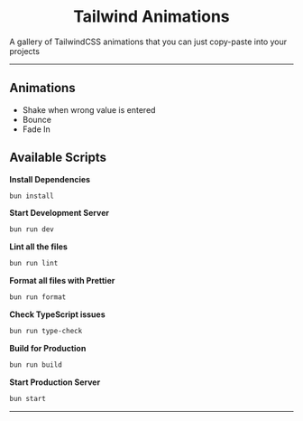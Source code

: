<h1 align="center">
  Tailwind Animations
</h1>

A gallery of TailwindCSS animations that you can just copy-paste into your projects

---

## Animations

- Shake when wrong value is entered
- Bounce
- Fade In

## Available Scripts

**Install Dependencies**

```bash
bun install
```

**Start Development Server**

```bash
bun run dev
```

**Lint all the files**

```bash
bun run lint
```

**Format all files with Prettier**

```bash
bun run format
```

**Check TypeScript issues**

```bash
bun run type-check
```

**Build for Production**

```bash
bun run build
```

**Start Production Server**

```bash
bun start
```

---
